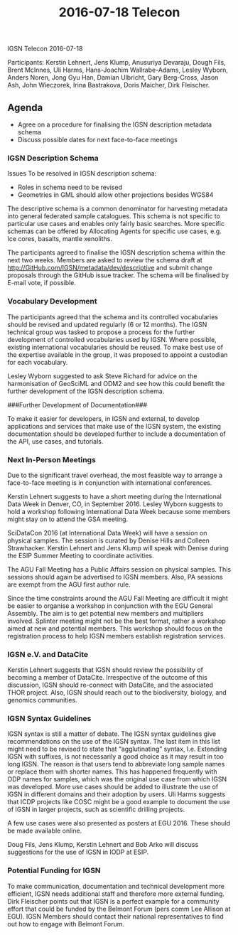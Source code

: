 ﻿---
layout: post
title: 2016-07-18 Telecon
---

IGSN Telecon 2016-07-18

Participants: Kerstin Lehnert, Jens Klump, Anusuriya Devaraju, Dough Fils, Brent McInnes, Uli Harms, Hans-Joachim Wallrabe-Adams, Lesley Wyborn, Anders Noren, Jong Gyu Han, Damian Ulbricht, Gary Berg-Cross, Jason Ash, John Wieczorek, Irina Bastrakova, Doris Maicher, Dirk Fleischer.

## Agenda ##
  - Agree on a procedure for finalising the IGSN description metadata schema
  - Discuss possible dates for next face-to-face meetings

### IGSN Description Schema ###

Issues To be resolved in IGSN description schema:
  - Roles in schema need to be revised
  - Geometries in GML should allow other projections besides WGS84

The descriptive schema is a common denominator for harvesting metadata into general federated sample catalogues. This schema is not specific to particular use cases and enables only fairly basic searches. More specific schemas can be offered by Allocating Agents for specific use cases, e.g. Ice cores, basalts, mantle xenoliths.

The participants agreed to finalise the IGSN description schema within the next two weeks. Members are asked to review the schema draft at http://GitHub.com/IGSN/metadata/dev/descriptive and submit change proposals through the GitHub issue tracker. The schema will be finalised by E-mail vote, if possible.

### Vocabulary Development ###

The participants agreed that the schema and its controlled vocabularies should be revised and updated regularly (6 or 12 months). The IGSN technical group was tasked to propose a process for the further development of controlled vocabularies used by IGSN. Where possible, existing international vocabularies should be reused. To make best use of the expertise available in the group, it was proposed to appoint a custodian for each vocabulary. 

Lesley Wyborn suggested to ask Steve Richard for advice on the harmonisation of GeoSciML and ODM2 and see how this could benefit the further development of the IGSN description schema.

###Further Development of Documentation###

To make it easier for developers, in IGSN and external, to develop applications and services that make use of the IGSN system, the existing documentation should be developed further to include a documentation of the API, use cases, and tutorials.

### Next In-Person Meetings ###

Due to the significant travel overhead, the most feasible way to arrange a face-to-face meeting is in conjunction with international conferences.

Kerstin Lehnert suggests to have a short meeting during the International Data Week in Denver, CO, in September 2016. Lesley Wyborn suggests to hold a workshop following International Data Week because some members might stay on to attend the GSA meeting.

SciDataCon 2016 (at International Data Week) will have a session on physical samples. The session is curated by Denise Hills and Colleen Strawhacker. Kerstin Lehnert and Jens Klump will speak with Denise during the ESIP Summer Meeting to coordinate activities.

The AGU Fall Meeting has a Public Affairs session on physical samples. This sessions should again be advertised to IGSN members. Also, PA sessions are exempt from the AGU first author rule.

Since the time constraints around the AGU Fall Meeting are difficult it might be easier to organise a workshop in conjunction with the EGU General Assembly. The aim is to get potential new members and multipliers involved. Splinter meeting might not be the best format, rather a workshop aimed at new and potential members. This workshop should focus on the registration process to help IGSN members establish registration services.

### IGSN e.V. and DataCite ###

Kerstin Lehnert suggests that IGSN should review the possibility of becoming a member of DataCite. Irrespective of the outcome of this discussion, IGSN should re-connect with DataCite, and the associated THOR project. Also, IGSN should reach out to the biodiversity, biology, and genomics communities.

### IGSN Syntax Guidelines ###

IGSN syntax is still a matter of debate. The IGSN syntax guidelines give recommendations on the use of the IGSN syntax. The last item in this list might need to be revised to state that “agglutinating” syntax, I.e. Extending IGSN with suffixes, is not necessarily a good choice as it may result in too long IGSN. The reason is that users tend to abbreviate long sample names or replace them with shorter names. This has happened frequently with ODP names for samples, which was the original use case from which IGSN was developed. More use cases should be added to illustrate the use of IGSN in different domains and their adoption by users. Uli Harms suggests that ICDP projects like COSC might be a good example to document the use of IGSN in larger projects, such as scientific drilling projects.

A few use cases were also presented as posters at EGU 2016. These should be made available online.

Doug Fils, Jens Klump, Kerstin Lehnert and Bob Arko will discuss suggestions for the use of IGSN in IODP at ESIP.

### Potential Funding for IGSN ###
To make communication, documentation and technical development more efficient, IGSN needs additional staff and therefore more external funding. Dirk Fleischer points out that IGSN is a perfect example for a community effort that could be funded by the Belmont Forum (pers comm Lee Allison at EGU). IGSN Members should contact their national representatives to find out how to engage with Belmont Forum.